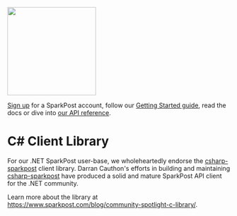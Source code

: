 <a href="https://www.sparkpost.com"><img src="https://www.sparkpost.com/sites/default/files/attachments/SparkPost_Logo_2-Color_Gray-Orange_RGB.svg" width="200px"/></a>

[Sign up](https://app.sparkpost.com/sign-up?src=Dev-Website&sfdcid=70160000000pqBb) for a SparkPost account, follow our [Getting Started guide](https://www.sparkpost.com/docs/getting-started/getting-started-sparkpost/), read the docs or dive into [our API reference](https://developers.sparkpost.com/api/).

# C# Client Library
For our .NET SparkPost user-base, we wholeheartedly endorse the [csharp-sparkpost](https://github.com/darrencauthon/csharp-sparkpost) client library. Darran Cauthon's efforts in building and maintaining [csharp-sparkpost](https://github.com/darrencauthon/csharp-sparkpost) have produced a solid and mature SparkPost API client for the .NET community.

Learn more about the library at https://www.sparkpost.com/blog/community-spotlight-c-library/.

